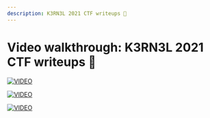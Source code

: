 ```yaml
---
description: K3RN3L 2021 CTF writeups 💜
---
```


# Video walkthrough: K3RN3L 2021 CTF writeups 💜

[![VIDEO](https://img.youtube.com/vi/q7kiBMgNEy0/0.jpg)](https://youtu.be/q7kiBMgNEy0 "K3RN3L CTF 2021: K3RN3L DROID")

[![VIDEO](https://img.youtube.com/vi/jSyLy_SfoyQ/0.jpg)](https://youtu.be/jSyLy_SfoyQ "K3RN3L CTF 2021: Twizzty Buzzinezz")

[![VIDEO](https://img.youtube.com/vi/-hlJFrZn87A/0.jpg)](https://youtu.be/-hlJFrZn87A "K3RN3L CTF 2021: Bad Seed")
